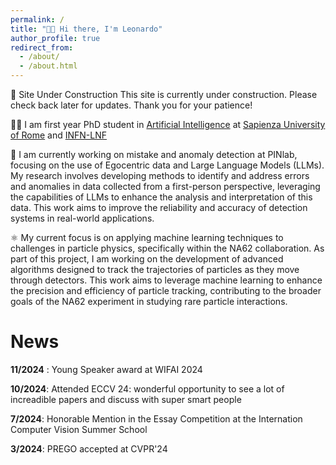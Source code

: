 ```yaml
---
permalink: /
title: "👋🏻 Hi there, I'm Leonardo"
author_profile: true
redirect_from: 
  - /about/
  - /about.html
---
```


🚧 Site Under Construction
This site is currently under construction. Please check back later for updates. Thank you for your patience!

👨‍💻 I am first year PhD student in [Artificial Intelligence](https://phd.uniroma1.it/web/ARTIFICIAL-INTELLIGENCE_nD3764_EN.aspx) at [Sapienza University of Rome](https://www.uniroma1.it/en/pagina-strutturale/home) and [INFN-LNF](https://w3.lnf.infn.it/?lang=en)

🛑 I am currently working on mistake and anomaly detection at PINlab, focusing on the use of Egocentric data and Large Language Models (LLMs). My research involves developing methods to identify and address errors and anomalies in data collected from a first-person perspective, leveraging the capabilities of LLMs to enhance the analysis and interpretation of this data. This work aims to improve the reliability and accuracy of detection systems in real-world applications.

⚛️ My current focus is on applying machine learning techniques to challenges in particle physics, specifically within the NA62 collaboration. As part of this project, I am working on the development of advanced algorithms designed to track the trajectories of particles as they move through detectors. This work aims to leverage machine learning to enhance the precision and efficiency of particle tracking, contributing to the broader goals of the NA62 experiment in studying rare particle interactions.


# News

**11/2024** : Young Speaker award at WIFAI 2024

**10/2024**: Attended ECCV 24: wonderful opportunity to see a lot of increadible papers and discuss with super smart people

**7/2024**: Honorable Mention in the Essay Competition at the Internation Computer Vision Summer School

**3/2024**: PREGO accepted at CVPR'24

